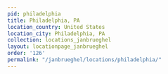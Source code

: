 ```yaml
---
pid: philadelphia
title: Philadelphia, PA
location_country: United States
location_city: Philadelphia, PA
collection: locations_janbrueghel
layout: locationpage_janbrueghel
order: '126'
permalink: "/janbrueghel/locations/philadelphia/"
---
```

